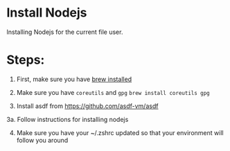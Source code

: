 # Install Nodejs

Installing Nodejs for the current file user.

# Steps:

1. First, make sure you have [brew installed](https://github.com/all-hack/42moonlight/blob/master/resources/install_brew_fileuser.md)

2. Make sure you have `coreutils` and `gpg`
`brew install coreutils gpg`

3. Install asdf from https://github.com/asdf-vm/asdf

3a. Follow instructions for installing nodejs

4. Make sure you have your ~/.zshrc updated so that your environment will follow you around
